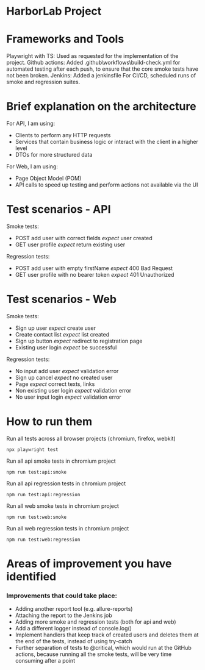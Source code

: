 
# HarborLab Project #

# Frameworks and Tools #

Playwright with TS: Used as requested for the implementation of the project.
Github actions: Added .github\workflows\build-check.yml for automated testing after each push, to ensure that the core smoke tests have not been broken.
Jenkins: Added a jenkinsfile For CI/CD, scheduled runs of smoke and regression suites.

# Brief explanation on the architecture #

For API, I am using:
- Clients to perform any HTTP requests
- Services that contain business logic or interact with the client in a higher level
- DTOs for more structured data

For Web, I am using:
- Page Object Model (POM)
- API calls to speed up testing and perform actions not available via the UI

# Test scenarios - API #

Smoke tests:
- POST add user with correct fields _expect_ user created
- GET user profile _expect_ return existing user

Regression tests:
- POST add user with empty firstName _expect_ 400 Bad Request
- GET user profile with no bearer token _expect_ 401 Unauthorized

# Test scenarios - Web #

Smoke tests:
- Sign up user _expect_ create user
- Create contact list _expect_ list created
- Sign up button _expect_ redirect to registration page
- Existing user login _expect_ be successful

Regression tests:
- No input add user _expect_ validation error
- Sign up cancel _expect_ no created user
- Page _expect_ correct texts, links
- Non existing user login _expect_ validation error
- No user input login _expect_ validation error

# How to run them #

Run all tests across all browser projects (chromium, firefox, webkit)
```
npx playwright test
```

Run all api smoke tests in chromium project
```
npm run test:api:smoke
```

Run all api regression tests in chromium project
```
npm run test:api:regression
```

Run all web smoke tests in chromium project
```
npm run test:web:smoke
```

Run all web regression tests in chromium project
```
npm run test:web:regression
```

# Areas of improvement you have identified #

### Improvements that could take place:
- Adding another report tool (e.g. allure-reports)
- Attaching the report to the Jenkins job
- Adding more smoke and regression tests (both for api and web)
- Add a different logger instead of console.log()
- Implement handlers that keep track of created users and deletes them at the end of
    the tests, instead of using try-catch
- Further separation of tests to @critical, which would run at the GitHub actions, because
    running all the smoke tests, will be very time consuming after a point